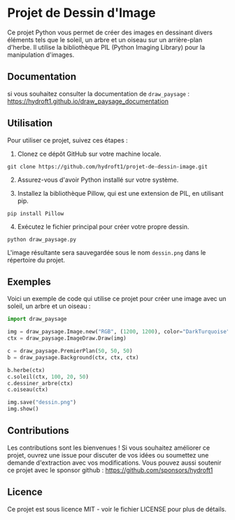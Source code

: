 # Projet de Dessin d'Image

Ce projet Python vous permet de créer des images en dessinant divers éléments tels que le soleil, un arbre et un oiseau sur un arrière-plan d'herbe. Il utilise la bibliothèque PIL (Python Imaging Library) pour la manipulation d'images.

## Documentation

si vous souhaitez consulter la documentation de `draw_paysage` : https://hydroft1.github.io/draw_paysage_documentation

## Utilisation

Pour utiliser ce projet, suivez ces étapes :

1. Clonez ce dépôt GitHub sur votre machine locale.
```
git clone https://github.com/hydroft1/projet-de-dessin-image.git
```
2. Assurez-vous d'avoir Python installé sur votre système.

3. Installez la bibliothèque Pillow, qui est une extension de PIL, en utilisant pip.
```
pip install Pillow
```

4. Exécutez le fichier principal pour créer votre propre dessin.
```
python draw_paysage.py
```


L'image résultante sera sauvegardée sous le nom `dessin.png` dans le répertoire du projet.

## Exemples

Voici un exemple de code qui utilise ce projet pour créer une image avec un soleil, un arbre et un oiseau :

```python
import draw_paysage

img = draw_paysage.Image.new("RGB", (1200, 1200), color="DarkTurquoise")
ctx = draw_paysage.ImageDraw.Draw(img)

c = draw_paysage.PremierPlan(50, 50, 50)
b = draw_paysage.Background(ctx, ctx, ctx)

b.herbe(ctx)
c.soleil(ctx, 100, 20, 50)
c.dessiner_arbre(ctx)
c.oiseau(ctx)

img.save("dessin.png")
img.show()
```

## Contributions

Les contributions sont les bienvenues ! Si vous souhaitez améliorer ce projet, ouvrez une issue pour discuter de vos idées ou soumettez une demande d'extraction avec vos modifications. Vous pouvez aussi soutenir ce projet avec le sponsor github : https://github.com/sponsors/hydroft1

## Licence

Ce projet est sous licence MIT - voir le fichier LICENSE pour plus de détails.
